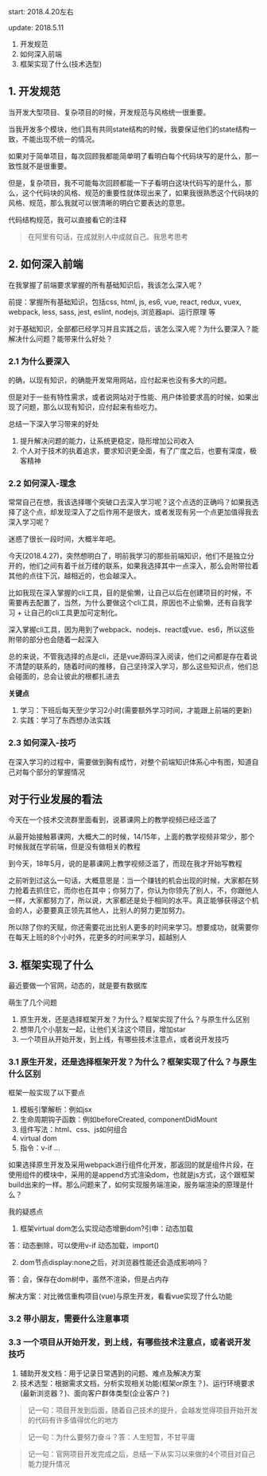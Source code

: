 start: 2018.4.20左右

update: 2018.5.11

1. 开发规范
2. 如何深入前端
3. 框架实现了什么(技术选型)

## 1. 开发规范

当开发大型项目、复杂项目的时候，开发规范与风格统一很重要。

当我开发多个模块，他们具有共同state结构的时候，我要保证他们的state结构一致，不能出现不统一的情况。

如果对于简单项目，每次回顾我都能简单明了看明白每个代码块写的是什么，那一致性就不是很重要。

但是，复杂项目，我不可能每次回顾都能一下子看明白这块代码写的是什么，那么，这个代码块的风格、规范的重要性就体现出来了，如果我很熟悉这个代码块的风格、规范，那么我就可以很清晰的明白它要表达的意思。

代码结构规范，我可以直接看它的注释

> 在阿里有句话，在成就别人中成就自己。我思考思考

## 2. 如何深入前端

在我掌握了前端要求掌握的所有基础知识后，我该怎么深入呢？

前提：掌握所有基础知识，包括css, html, js, es6, vue, react, redux, vuex, webpack, less, sass, jest, eslint, nodejs, 浏览器api、运行原理 等

对于基础知识，全部都已经学习并且实践之后，该怎么深入呢？为什么要深入？能解决什么问题？能带来什么好处？

### 2.1 为什么要深入

的确，以现有知识，的确能开发常用网站，应付起来也没有多大的问题。

但是对于一些有特性需求，或者说网站对于性能、用户体验要求高的时候，如果出现了问题，那么以现有知识，应付起来有些吃力。

总结一下深入学习带来的好处

1. 提升解决问题的能力，让系统更稳定，隐形增加公司收入
2. 个人对于技术的执着追求，要求知识更全面，有了广度之后，也要有深度，极客精神

### 2.2 如何深入-理念

常常自己在想，我该选择哪个突破口去深入学习呢？这个点选的正确吗？如果我选择了这个点，却发现深入了之后作用不是很大，或者发现有另一个点更加值得我去深入学习呢？

迷惑了很长一段时间，大概半年吧。

今天(2018.4.27)，突然想明白了，明前我学习的那些前端知识，他们不是独立分开的，他们之间有着千丝万缕的联系，如果我选择其中一点深入，那么会附带拉着其他的点往下沉，越相近的，也会越深入。

比如我现在深入掌握的cli工具，目的是偷懒，让自己以后在创建项目的时候，不需要再去配置了，当然，为什么要做这个cli工具，原因也不止偷懒，还有自我学习 + 让自己的cli工具更加可定制化。

深入掌握cli工具，因为用到了webpack、nodejs、react或vue、es6，所以这些附带的部分也会随着一起深入

总的来说，不管我选择的点是cli，还是vue源码深入阅读，他们之间都是存在着说不清楚的联系的，随着时间的推移，自己坚持深入学习，那么这些知识点，他们总会碰面的，总会让彼此的根都扎进去

**关键点**

1. 学习：下班后每天至少学习2小时(需要额外学习时间，才能跟上前端的更新)
2. 实践：学习了东西想办法实践

### 2.3 如何深入-技巧

在深入学习的过程中，需要做到胸有成竹，对整个前端知识体系心中有图，知道自己对每个部分的掌握情况

## 对于行业发展的看法

今天在一个技术交流群里面看到，说慕课网上的教学视频已经泛滥了

从最开始接触慕课网，大概大二的时候，14/15年，上面的教学视频非常少，那个时候我就在学前端，但是没有做相关的教程

到今天，18年5月，说的是慕课网上教学视频泛滥了，而现在我才开始写教程

之前听到过这么一句话，大概意思是：当一个赚钱的机会出现的时候，大家都在努力抢着去抓住它，而你也在其中；你努力了，你认为你领先了别人，不，你跟他人一样，大家都努力了，所以说，大家都还是处于相同的水平。真正能够获得这个机会的人，必要要真正领先其他人，比别人的努力更加努力。

所以除了你的天赋，你还需要花出比别人更多的时间来学习。想要成功，就需要你在每天上班的8个小时外，花更多的时间来学习，超越别人

## 3. 框架实现了什么

最近要做一个官网，动态的，就是要有数据库

萌生了几个问题

1. 原生开发，还是选择框架开发？为什么？框架实现了什么？与原生什么区别
2. 想带几个小朋友一起，让他们关注这个项目，增加star
3. 一个项目从开始开发，到上线，有哪些技术注意点，或者说开发技巧

### 3.1 原生开发，还是选择框架开发？为什么？框架实现了什么？与原生什么区别

框架一般实现了以下要点

1. 模板引擎解析：例如jsx
2. 生命周期钩子函数：例如beforeCreated, componentDidMount
3. 组件写法：html、css、js如何组合
4. virtual dom
5. 指令：v-if
...

如果选择原生开发及采用webpack进行组件化开发，那返回的就是组件片段，在使用组件的模块中，采用的是append方式渲染dom，也就是js方式，这个跟框架build出来的一样。那么问题来了，如何实现服务端渲染，服务端渲染的原理是什么？

我的疑惑点

1. 框架virtual dom怎么实现动态增删dom?引申：动态加载

答：动态删除，可以使用v-if  动态加载，import()

2. dom节点display:none之后，对浏览器性能还会造成影响吗？

答：会，保存在dom树中，虽然不渲染，但是占内存

解决方案：对比微信重构项目(vue)与原生开发，看看vue实现了什么功能

### 3.2 带小朋友，需要什么注意事项

### 3.3 一个项目从开始开发，到上线，有哪些技术注意点，或者说开发技巧

1. 辅助开发文档：用于记录日常遇到的问题、难点及解决方案
2. 技术选型：根据需求文档，分析实现相关功能(框架or原生？)、运行环境要求(最新浏览器？)、面向客户群体类型(企业客户？)

> 记一句：项目开发到后面，随着自己技术的提升，会越发觉得项目开始开发的代码有许多值得优化的地方

> 记一句：为什么要努力奋斗？答：人生短暂，不甘平庸

> 记一句：官网项目开发完成之后，总结一下从实习以来做的4个项目对自己能力提升情况

